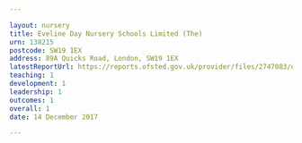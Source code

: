 ```yaml
---

layout: nursery
title: Eveline Day Nursery Schools Limited (The)
urn: 138215
postcode: SW19 1EX
address: 89A Quicks Road, London, SW19 1EX
latestReportUrl: https://reports.ofsted.gov.uk/provider/files/2747083/urn/138215.pdf
teaching: 1
development: 1
leadership: 1
outcomes: 1
overall: 1
date: 14 December 2017

---
```

